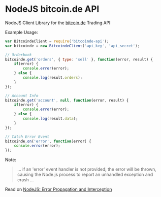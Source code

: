 NodeJS bitcoin.de API
===========

NodeJS Client Library for the [bitcoin.de](https://www.bitcoin.de/de) Trading API

Example Usage:

```javascript
var BitcoindeClient = require('bitcoinde-api');
var bitcoinde = new BitcoindeClient('api_key', 'api_secret');

// Orderbook
bitcoinde.get('orders', { type: 'sell' }, function(error, result) {
    if(error) {
        console.error(error);
    } else {
        console.log(result.orders);
    }
});

// Account Info
bitcoinde.get('account', null, function(error, result) {
    if(error) {
        console.error(error);
    } else {
        console.log(result.data);
    }
});

// Catch Error Event
bitcoinde.on('error', function(error) {
    console.error(error);
});
```

Note:

> ... if an 'error' event handler is not provided, the error will be thrown, causing the Node.js process to report an unhandled exception and crash ...

Read on [NodeJS: Error Propagation and Interception](https://nodejs.org/api/errors.html#errors_error_propagation_and_interception)
